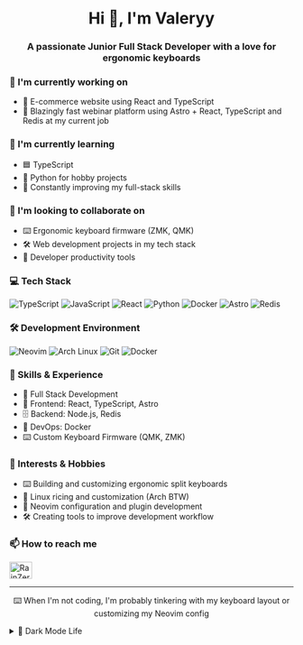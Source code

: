<h1 align="center">Hi 👋, I'm Valeryy</h1>
<h3 align="center">A passionate Junior Full Stack Developer with a love for ergonomic keyboards</h3>

### 🔭 I'm currently working on
- 🛒 E-commerce website using React and TypeScript
- 🎥 Blazingly fast webinar platform using Astro + React, TypeScript and Redis at my current job

### 🌱 I'm currently learning
- 🟦 TypeScript
- 🐍 Python for hobby projects
- 🚀 Constantly improving my full-stack skills

### 👯 I'm looking to collaborate on
- ⌨️ Ergonomic keyboard firmware (ZMK, QMK)
- 🛠️ Web development projects in my tech stack
- 🔧 Developer productivity tools

### 💻 Tech Stack
![TypeScript](https://img.shields.io/badge/-TypeScript-3178C6?style=flat-square&logo=typescript&logoColor=white)
![JavaScript](https://img.shields.io/badge/-JavaScript-F7DF1E?style=flat-square&logo=javascript&logoColor=black)
![React](https://img.shields.io/badge/-React-61DAFB?style=flat-square&logo=react&logoColor=black)
![Python](https://img.shields.io/badge/-Python-3776AB?style=flat-square&logo=python&logoColor=white)
![Docker](https://img.shields.io/badge/-Docker-2496ED?style=flat-square&logo=docker&logoColor=white)
![Astro](https://img.shields.io/badge/-Astro-FF5D01?style=flat-square&logo=astro&logoColor=white)
![Redis](https://img.shields.io/badge/-Redis-DC382D?style=flat-square&logo=redis&logoColor=white)

### 🛠️ Development Environment
![Neovim](https://img.shields.io/badge/-Neovim-57A143?style=flat-square&logo=neovim&logoColor=white)
![Arch Linux](https://img.shields.io/badge/-Arch_Linux-1793D1?style=flat-square&logo=arch-linux&logoColor=white)
![Git](https://img.shields.io/badge/-Git-F05032?style=flat-square&logo=git&logoColor=white)
![Docker](https://img.shields.io/badge/-Docker-2496ED?style=flat-square&logo=docker&logoColor=white)

### 💼 Skills & Experience
- 🔄 Full Stack Development
- 🎨 Frontend: React, TypeScript, Astro
- 🗄️ Backend: Node.js, Redis
- 🐳 DevOps: Docker
- ⌨️ Custom Keyboard Firmware (QMK, ZMK)

### 🎯 Interests & Hobbies
- ⌨️ Building and customizing ergonomic split keyboards
- 🐧 Linux ricing and customization (Arch BTW)
- 📝 Neovim configuration and plugin development
- 🛠️ Creating tools to improve development workflow

### 📫 How to reach me
<p align="left">
<a href="https://github.com/RainZerg" target="blank"><img align="center" src="https://raw.githubusercontent.com/rahuldkjain/github-profile-readme-generator/master/src/images/icons/Social/github.svg" alt="RainZerg" height="30" width="40" /></a>
</p>

---

<p align="center">⌨️ When I'm not coding, I'm probably tinkering with my keyboard layout or customizing my Neovim config</p>

<details>
<summary>🌚 Dark Mode Life</summary>
<div align="center">
  
```javascript
const life = {
  coffee: null,
  mood: null,
  code: null
};

// I only function in dark mode
if (theme === 'dark') {
  life.coffee = '☕';
  life.mood = '😊';
  life.code = '👨‍💻';
} else {
  life.coffee = '🥱';
  life.mood = '😫';
  life.code = '🐛';
}
```

```bash
$ sudo pacman -S happiness
[sudo] password for RainZerg:
resolving dependencies...
looking for conflicting packages...

Packages (1) happiness-1.0.0

Total Installed Size:  42.0 MiB
:: Proceed with installation? [Y/n] y
(100/100%) Installing happiness...
```
</div>
</details>

<!-- Last updated: 2025-02-24 17:59:54 UTC -->

